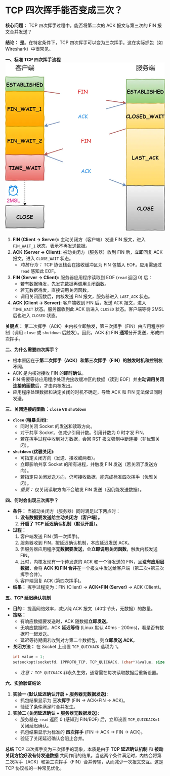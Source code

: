 
# **TCP 四次挥手能否变成三次？**

**核心问题：** TCP 四次挥手过程中，能否将第二次的 ACK 报文与第三次的 FIN 报文合并发送？

**结论：** **是**。在特定条件下，TCP 四次挥手可以变为三次挥手。这在实际抓包（如 Wireshark）中很常见。

**一、标准 TCP 四次挥手流程**
![alt text](../Image/四次挥手断开.png)
1.  **FIN (Client -> Server):** 主动关闭方（客户端）发送 FIN 报文，进入 `FIN_WAIT_1` 状态，表示不再发送数据。
2.  **ACK (Server -> Client):** 被动关闭方（服务器）收到 FIN 后，**立即**回复 ACK 报文，进入 `CLOSE_WAIT` 状态。
    *   *内核行为：* TCP 协议栈会在接收缓冲区为 FIN 包插入 EOF。应用需通过 `read` 感知此 EOF。
3.  **FIN (Server -> Client):** 服务器应用程序读取到 EOF (`read` 返回 0) 后：
    *   若有数据待发，先发完数据再调用关闭函数。
    *   若无数据待发，直接调用关闭函数。
    *   调用关闭函数后，内核发送 FIN 报文，服务器进入 `LAST_ACK` 状态。
4.  **ACK (Client -> Server):** 客户端收到 FIN 后，发送 ACK 报文，进入 `TIME_WAIT` 状态。服务器收到此 ACK 后进入 `CLOSED` 状态。客户端等待 2MSL 后也进入 `CLOSED` 状态。

**关键点：** 第二次挥手（ACK）由内核立即触发，第三次挥手（FIN）由应用程序控制（调用 `close` 或 `shutdown` 后触发）。因此，ACK 和 FIN **通常**分开发送，形成四次挥手。

**二、为什么需要四次挥手？**
*   根本原因在于**第二次挥手（ACK）和第三次挥手（FIN）的触发时机和控制权不同**。
*   ACK 是内核对接收 FIN 的**即时确认**。
*   FIN 需要等待应用程序处理完接收缓冲区的数据（读到 EOF）并**主动调用关闭连接的函数**后，才由内核发出。
*   应用程序处理数据和决定关闭的时机不确定，导致 ACK 和 FIN 无法保证同时发送。

**三、关闭连接的函数：`close` vs `shutdown`**
*   **`close` (粗暴关闭):**
    *   同时关闭 Socket 的发送和读取方向。
    *   对于共享 Socket，仅减少引用计数。引用计数为 0 时才发 FIN。
    *   若在挥手过程中收到对方数据，会回 RST 报文强制中断连接（非优雅关闭）。
*   **`shutdown` (优雅关闭):**
    *   可指定关闭方向（发送、接收或两者）。
    *   立即影响共享 Socket 的所有进程，并触发 FIN 发送（若关闭了发送方向）。
    *   若指定只关闭发送方向，仍可接收数据，能完成标准四次挥手（优雅关闭）。
    *   *重要：* 仅关闭读取方向不会触发 FIN 发送（因仍能发送数据）。

**四、何时会出现三次挥手？**
*   **条件：** 当被动关闭方（服务器）同时满足以下两点时：
    1.  **没有数据要发送给主动关闭方（客户端）。**
    2.  **开启了 TCP 延迟确认机制（默认开启）。**
*   **过程：**
    1.  客户端发送 FIN (第一次挥手)。
    2.  服务器收到 FIN，按延迟确认机制，本应延迟发送 ACK。
    3.  但服务器应用程序**无数据要发送**，会**立即调用关闭函数**，触发内核发送 FIN。
    4.  此时，内核发现有一个待发送的 ACK 和一个待发送的 FIN，且**没有应用层数据**，会将 **ACK 和 FIN 合并**在一个报文中发送给客户端（第二次+第三次挥手合并）。
    5.  客户端回复 ACK (第四次挥手)。
*   **结果：** 挥手过程变为：FIN (Client) -> **ACK+FIN (Server)** -> ACK (Client)。

**五、TCP 延迟确认机制**
*   **目的：** 提高网络效率，减少纯 ACK 报文（40字节头，无数据）的数量。
*   **策略：**
    *   有响应数据要发送时，ACK 随数据**立即发送**。
    *   无响应数据时，ACK **延迟等待** (Linux 默认 40ms - 200ms)，看是否有数据可一起发送。
    *   延迟等待期间若收到对方第二个数据包，则**立即发送 ACK**。
*   **关闭方法：** 在 Socket 上设置 `TCP_QUICKACK` 选项为 1。
    ```c
    int value = 1;
    setsockopt(socketfd, IPPROTO_TCP, TCP_QUICKACK, (char*)&value, sizeof(int));
    ```
    *   *注意：* `TCP_QUICKACK` 非永久生效，通常需在每次读取数据后重新设置。

**六、实验验证结论**
1.  **实验一 (默认延迟确认开启 + 服务器无数据发送):**
    *   抓包结果显示为 **三次挥手** (FIN -> ACK+FIN -> ACK)。
    *   验证了条件满足时合并发生。
2.  **实验二 (关闭延迟确认 + 服务器无数据发送):**
    *   服务器在 `read` 返回 0 (感知到 FIN/EOF) 后，立即设置 `TCP_QUICKACK=1` 关闭延迟确认。
    *   抓包结果显示为标准的 **四次挥手** (FIN -> ACK -> FIN -> ACK)。
    *   验证了关闭延迟确认会阻止合并。

**总结**
TCP 四次挥手变为三次挥手的现象，本质是由于 **TCP 延迟确认机制** 和 **被动关闭方恰好没有待发送数据** 共同作用的结果。当这两个条件满足时，内核会将第二次挥手（ACK）和第三次挥手（FIN）合并传输，从而减少一次报文交互。这是 TCP 协议栈的一种常见优化。
